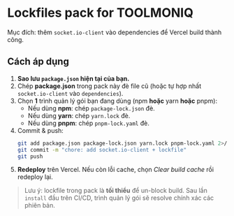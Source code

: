 # Lockfiles pack for TOOLMONIQ
Mục đích: thêm `socket.io-client` vào dependencies để Vercel build thành công.

## Cách áp dụng
1) **Sao lưu `package.json` hiện tại của bạn.**
2) Chép **package.json** trong pack này đè file cũ (hoặc tự hợp nhất `socket.io-client` vào `dependencies`).
3) Chọn **1** trình quản lý gói bạn đang dùng (npm **hoặc** yarn **hoặc** pnpm):
   - Nếu dùng **npm**: chép `package-lock.json` đè.  
   - Nếu dùng **yarn**: chép `yarn.lock` đè.  
   - Nếu dùng **pnpm**: chép `pnpm-lock.yaml` đè.
4) Commit & push:
   ```bash
   git add package.json package-lock.json yarn.lock pnpm-lock.yaml 2>/dev/null || true
   git commit -m "chore: add socket.io-client + lockfile"
   git push
   ```
5) **Redeploy** trên Vercel. Nếu còn lỗi cache, chọn *Clear build cache* rồi redeploy lại.

> Lưu ý: lockfile trong pack là **tối thiểu** để un-block build. Sau lần `install` đầu trên CI/CD,
> trình quản lý gói sẽ resolve chính xác các phiên bản.
